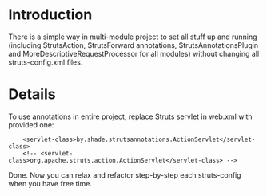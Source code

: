 # Introduction #

There is a simple way in multi-module project to set all stuff up and running (including StrutsAction, StrutsForward annotations, StrutsAnnotationsPlugin and MoreDescriptiveRequestProcessor for all modules) without changing all struts-config.xml files.


# Details #

To use annotations in entire project, replace Struts servlet in web.xml with provided one:

```
    <servlet-class>by.shade.strutsannotations.ActionServlet</servlet-class>
    <!-- <servlet-class>org.apache.struts.action.ActionServlet</servlet-class> -->
```

Done. Now you can relax and refactor step-by-step each struts-config when you have free time.